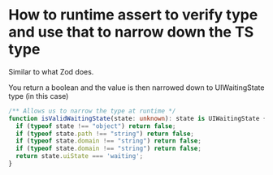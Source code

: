 # How to runtime assert to verify type and use that to narrow down the TS type

Similar to what Zod does.

You return a boolean and the value is then narrowed down to UIWaitingState type (in this case) 

```ts
/** Allows us to narrow the type at runtime */
function isValidWaitingState(state: unknown): state is UIWaitingState {
  if (typeof state !== "object") return false;
  if (typeof state.path !== "string") return false;
  if (typeof state.domain !== "string") return false;
  if (typeof state.domain !== "string") return false;
  return state.uiState === 'waiting';
}
```
